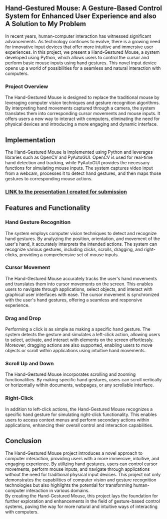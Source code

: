 <h2>Hand-Gestured Mouse: A Gesture-Based Control System for Enhanced User Experience and also A Solution to My Problem</h2>

<p>In recent years, human-computer interaction has witnessed significant advancements. As technology continues to evolve, there is a growing need for innovative input devices that offer more intuitive and immersive user experiences. In this project, we present a Hand-Gestured Mouse, a system developed using Python, which allows users to control the cursor and perform basic mouse inputs using hand gestures. This novel input device opens up a world of possibilities for a seamless and natural interaction with computers.</p>

<h3>Project Overview</h3>
<p>
    The Hand-Gestured Mouse is designed to replace the traditional mouse by leveraging computer vision techniques and gesture recognition algorithms. By interpreting hand movements captured through a camera, the system translates them into corresponding cursor movements and mouse inputs. It offers users a new way to interact with computers, eliminating the need for physical devices and introducing a more engaging and dynamic interface.
</p>


<h2>
    Implementation
</h2>
<p>
    The Hand-Gestured Mouse is implemented using Python and leverages libraries such as OpenCV and PyAutoGUI. OpenCV is used for real-time hand detection and tracking, while PyAutoGUI provides the necessary functions for simulating mouse inputs. The system captures video input from a webcam, processes it to detect hand gestures, and then maps those gestures to corresponding mouse actions.
</p>
<h3><a href='https://www.canva.com/design/DAFeA5v1JZQ/4U-8om1PHIZBIlWmLOhcUQ/edit?utm_content=DAFeA5v1JZQ&utm_campaign=designshare&utm_medium=link2&utm_source=sharebutton'>LINK to the presentation I created for submission</a></h3>
<h2>Features and Functionality</h2>

<h3>Hand Gesture Recognition</h3>

<p>
    The system employs computer vision techniques to detect and recognize hand gestures. By analyzing the position, orientation, and movement of the user's hand, it accurately interprets the intended actions. The system can recognize various gestures, including clicks, scrolls, dragging, and right-clicks, providing a comprehensive set of mouse inputs.

</p>


<h3>Cursor Movement</h3>

<p>
    The Hand-Gestured Mouse accurately tracks the user's hand movements and translates them into cursor movements on the screen. This enables users to navigate through applications, select objects, and interact with graphical user interfaces with ease. The cursor movement is synchronized with the user's hand gestures, offering a seamless and responsive experience.
</p>


<h3>Drag and Drop</h3>

<p>
    Performing a click is as simple as making a specific hand gesture. The system detects the gesture and simulates a left-click action, allowing users to select, activate, and interact with elements on the screen effortlessly. Moreover, dragging actions are also supported, enabling users to move objects or scroll within applications using intuitive hand movements.
</p>


<h3>Scroll Up and Down</h3>

<p>
    The Hand-Gestured Mouse incorporates scrolling and zooming functionalities. By making specific hand gestures, users can scroll vertically or horizontally within documents, webpages, or any scrollable interface.
</p>


<h3>Right-Click</h3>
<p>
    In addition to left-click actions, the Hand-Gestured Mouse recognizes a specific hand gesture for simulating right-click functionality. This enables users to access context menus and perform secondary actions within applications, enhancing their overall control and interaction capabilities.

</p>

<h2>
    Conclusion
</h2>

<p>
    The Hand-Gestured Mouse project introduces a novel approach to computer interaction, providing users with a more immersive, intuitive, and engaging experience. By utilizing hand gestures, users can control cursor movements, perform mouse inputs, and navigate through applications without the need for traditional physical input devices. This project not only demonstrates the capabilities of computer vision and gesture recognition technologies but also highlights the potential for transforming human-computer interaction in various domains.<br>
By creating the Hand-Gestured Mouse, this project lays the foundation for further exploration and enhancements in the field of gesture-based control systems, paving the way for more natural and intuitive ways of interacting with computers.

</p>
